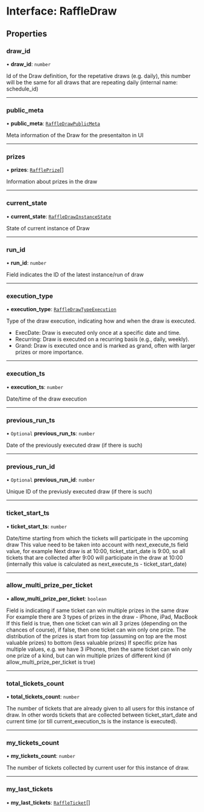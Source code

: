 # Interface: RaffleDraw

## Properties

### draw\_id

• **draw\_id**: `number`

Id of the Draw definition, for the repetative draws (e.g. daily), this number will be the same for all draws that are repeating daily
(internal name: schedule_id)

___

### public\_meta

• **public\_meta**: [`RaffleDrawPublicMeta`](RaffleDrawPublicMeta.md)

Meta information of the Draw for the presentaiton in UI

___

### prizes

• **prizes**: [`RafflePrize`](RafflePrize.md)[]

Information about prizes in the draw

___

### current\_state

• **current\_state**: [`RaffleDrawInstanceState`](../enums/RaffleDrawInstanceState.md)

State of current instance of Draw

___

### run\_id

• **run\_id**: `number`

Field indicates the ID of the latest instance/run of draw

___

### execution\_type

• **execution\_type**: [`RaffleDrawTypeExecution`](../enums/RaffleDrawTypeExecution.md)

Type of the draw execution, indicating how and when the draw is executed.
- ExecDate: Draw is executed only once at a specific date and time.
- Recurring: Draw is executed on a recurring basis (e.g., daily, weekly).
- Grand: Draw is executed once and is marked as grand, often with larger prizes or more importance.

___

### execution\_ts

• **execution\_ts**: `number`

Date/time of the draw execution

___

### previous\_run\_ts

• `Optional` **previous\_run\_ts**: `number`

Date of the previously executed draw (if there is such)

___

### previous\_run\_id

• `Optional` **previous\_run\_id**: `number`

Unique ID of the previusly executed draw (if there is such)

___

### ticket\_start\_ts

• **ticket\_start\_ts**: `number`

Date/time starting from which the tickets will participate in the upcoming draw
 This value need to be taken into account with next_execute_ts field value, for example
 Next draw is at 10:00, ticket_start_date is 9:00, so all tickets that are collected after 9:00 will participate in the draw at 10:00
 (internally this value is calculated as next_execute_ts - ticket_start_date)

___

### allow\_multi\_prize\_per\_ticket

• **allow\_multi\_prize\_per\_ticket**: `boolean`

Field is indicating if same ticket can win multiple prizes in the same draw 
 For example there are 3 types of prizes in the draw - iPhone, iPad, MacBook
 If this field is true, then one ticket can win all 3 prizes (depending on the chances of course), 
 if false, then one ticket can win only one prize. 
 The distribution of the prizes is start from top (assuming on top are the most valuable prizes) to bottom (less valuable prizes)
 If specific prize has multiple values, e.g. we have 3 iPhones, 
 then the same ticket can win only one prize of a kind, but can win multiple prizes of different kind (if allow_multi_prize_per_ticket is true)

___

### total\_tickets\_count

• **total\_tickets\_count**: `number`

The number of tickets that are already given to all users for this instance of draw.
In other words tickets that are collected between ticket_start_date and current time (or till current_execution_ts is the instance is executed).

___

### my\_tickets\_count

• **my\_tickets\_count**: `number`

The number of tickets collected by current user for this instance of draw.

___

### my\_last\_tickets

• **my\_last\_tickets**: [`RaffleTicket`](RaffleTicket.md)[]
